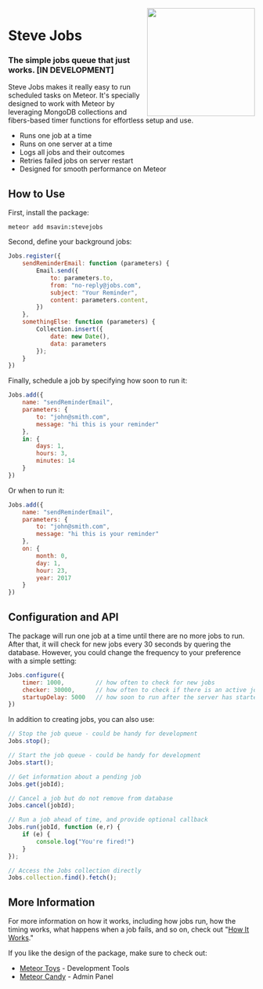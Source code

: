 <img align="right" width="220" src="https://github.com/msavin/stevejobs/blob/master/avatar.png?raw=true" />

# Steve Jobs

### The simple jobs queue that just works. [IN DEVELOPMENT]

Steve Jobs makes it really easy to run scheduled tasks on Meteor. It's specially designed to work with Meteor by leveraging MongoDB collections and fibers-based timer functions for effortless setup and use.
 - Runs one job at a time
 - Runs on one server at a time
 - Logs all jobs and their outcomes
 - Retries failed jobs on server restart
 - Designed for smooth performance on Meteor

## How to Use

First, install the package:

	meteor add msavin:stevejobs

Second, define your background jobs: 

```javascript
Jobs.register({
    sendReminderEmail: function (parameters) {
        Email.send({
            to: parameters.to,
            from: "no-reply@jobs.com",
            subject: "Your Reminder",
            content: parameters.content,
        })
    },
    somethingElse: function (parameters) {
        Collection.insert({
            date: new Date(),
            data: parameters
        });
    }
})
```

Finally, schedule a job by specifying how soon to run it:

```javascript
Jobs.add({
    name: "sendReminderEmail",
    parameters: {
        to: "john@smith.com",
        message: "hi this is your reminder"
    },
    in: {
        days: 1,
        hours: 3,
        minutes: 14
    }
})
```

Or when to run it: 

```javascript
Jobs.add({
    name: "sendReminderEmail",
    parameters: {
        to: "john@smith.com",
        message: "hi this is your reminder"
    },
    on: {
        month: 0,
        day: 1,
        hour: 23,
        year: 2017
    }
})

```

## Configuration and API

The package will run one job at a time until there are no more jobs to run. After that, it will check for new jobs every 30 seconds by quering the database. However, you could change the frequency to your preference with a simple setting: 

```javascript
Jobs.configure({
    timer: 1000,         // how often to check for new jobs
    checker: 30000,      // how often to check if there is an active jobs server
    startupDelay: 5000   // how soon to run after the server has started
})
```

In addition to creating jobs, you can also use:

```javascript
// Stop the job queue - could be handy for development
Jobs.stop();

// Start the job queue - could be handy for development
Jobs.start();

// Get information about a pending job
Jobs.get(jobId);

// Cancel a job but do not remove from database
Jobs.cancel(jobId);

// Run a job ahead of time, and provide optional callback
Jobs.run(jobId, function (e,r) {
    if (e) {
        console.log("You're fired!")
    }
});

// Access the Jobs collection directly
Jobs.collection.find().fetch();
```

## More Information

For more information on how it works, including how jobs run, how the timing works, what happens when a job fails, and so on, check out "<a href="HOWITWORKS.md">How It Works</a>."

If you like the design of the package, make sure to check out: 
 - <a href="http://meteor.toys">Meteor Toys</a> - Development Tools
 - <a href="https://www.meteorcandy.com">Meteor Candy</a> - Admin Panel
